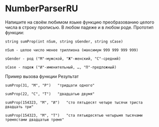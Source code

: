 # NumberParserRU

Напишите на своём любимом языке функцию преобразованию целого числа в строку прописью. В любом падеже и в любом роде. Прототип функции:

```
string sumProp(int nSum, string sGender, string sCase)

nSum - целое число менее триллиона (максимум 999 999 999 999)

sGender - род ("М"-мужской, "Ж"-женский, "С"-средний)

sCase - падеж ("И"-именительный, …, "П"-предложный)
```

Пример вызова функции	Результат

```
sumProp(31, "М", "Р")	"тридцати одного"

sumProp(22, "С", "Т")	"двадцатью двумя"

sumProp(154323, "М", "И")	"сто пятьдесят четыре тысячи триста двадцать три"

sumProp(154323, "М", "Т")	"ста пятьюдесятью четырьмя тысячами тремястами двадцатью тремя"
```
